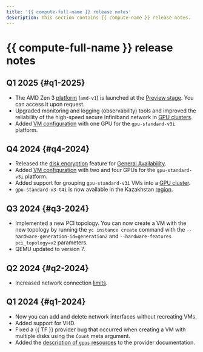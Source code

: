 ```yaml
---
title: '{{ compute-full-name }} release notes'
description: This section contains {{ compute-name }} release notes.
---
```


# {{ compute-full-name }} release notes

## Q1 2025 {#q1-2025}

* The AMD Zen 3 [platform](./concepts/vm-platforms.md) (`amd-v1`) is launched at the [Preview stage](../overview/concepts/launch-stages.md). You can access it upon request.
* Upgraded monitoring and logging (observability) tools and improved the reliability of the high-speed secure Infiniband network in [GPU clusters](./concepts/gpus.md#gpu-clusters).
* Added [VM configuration](./concepts/gpus.md#config) with one GPU for the `gpu-standard-v3i` platform.

## Q4 2024 {#q4-2024}

* Released the [disk encryption](./concepts/encryption.md) feature for [General Availability](../overview/concepts/launch-stages.md).
* Added [VM configuration](./concepts/gpus.md#config) with two and four GPUs for the `gpu-standard-v3i` platform.
* Added support for grouping `gpu-standard-v3i` VMs into a [GPU cluster](./concepts/gpus.md#gpu-clusters).
* `gpu-standard-v3-t4i` is now available in the Kazakhstan [region](../overview/concepts/region.md).

## Q3 2024 {#q3-2024}

* Implemented a new PCI topology. You can now create a VM with the new topology by running the `yc instance create` command with the `--hardware-generation-id=generation2` and `--hardware-features pci_topology=v2` parameters.
* QEMU updated to version 7.

## Q2 2024 {#q2-2024}

* Increased network connection [limits](concepts/limits.md).

## Q1 2024 {#q1-2024}

* Now you can add and delete network interfaces without recreating VMs.
* Added support for VHD.
* Fixed a {{ TF }} provider bug that occurred when creating a VM with multiple disks using the `Count` meta argument.
* Added the [description of `gpus` resources](https://terraform-provider.yandexcloud.net/Resources/compute_instance) to the provider documentation.